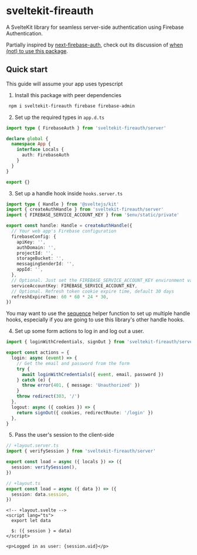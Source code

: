 # sveltekit-fireauth

A SvelteKit library for seamless server-side authentication using Firebase Authentication.

Partially inspired by [next-firebase-auth](https://github.com/gladly-team/next-firebase-auth), check out its discussion of [when (not) to use this package](https://github.com/gladly-team/next-firebase-auth#when-not-to-use-this-package).

## Quick start

This guide will assume your app uses typescript

1. Install this package with peer dependencies

```bash
 npm i sveltekit-fireauth firebase firebase-admin
```

2. Set up the required types in `app.d.ts`

```typescript
import type { FirebaseAuth } from 'sveltekit-fireauth/server'

declare global {
  namespace App {
    interface Locals {
      auth: FirebaseAuth
    }
  }
}

export {}
```

3. Set up a handle hook inside `hooks.server.ts`

```typescript
import type { Handle } from '@sveltejs/kit'
import { createAuthHandle } from 'sveltekit-fireauth/server'
import { FIREBASE_SERVICE_ACCOUNT_KEY } from '$env/static/private'

export const handle: Handle = createAuthHandle({
  // Your web app's Firebase configuration
  firebaseConfig: {
    apiKey: '',
    authDomain: '',
    projectId: '',
    storageBucket: '',
    messagingSenderId: '',
    appId: '',
  },
  // Optional. Just set the FIREBASE_SERVICE_ACCOUNT_KEY environment variable and the library will pick it up
  serviceAccountKey: FIREBASE_SERVICE_ACCOUNT_KEY,
  // Optional. Refresh token cookie expire time, default 30 days
  refreshExpireTime: 60 * 60 * 24 * 30,
})
```

You may want to use the [sequence](https://kit.svelte.dev/docs/modules#sveltejs-kit-hooks-sequence) helper function to set up multiple handle hooks, especially if you are going to use this library's other handle hooks.

4. Set up some form actions to log in and log out a user.

```typescript
import { loginWithCredentials, signOut } from 'sveltekit-fireauth/server'

export const actions = {
  login: async (event) => {
    // Get the email and password from the form
    try {
      await loginWithCredentials({ event, email, password })
    } catch (e) {
      throw error(401, { message: 'Unauthorized' })
    }
    throw redirect(303, '/')
  },
  logout: async ({ cookies }) => {
    return signOut({ cookies, redirectRoute: '/login' })
  },
}
```

5. Pass the user's session to the client-side

```typescript
// +layout.server.ts
import { verifySession } from 'sveltekit-fireauth/server'

export const load = async ({ locals }) => ({
  session: verifySession(),
})
```

```typescript
// +layout.ts
export const load = async ({ data }) => ({
  session: data.session,
})
```

```svelte
<!-- +layout.svelte -->
<script lang="ts">
  export let data

  $: ({ session } = data)
</script>

<p>Logged in as user: {session.uid}</p>
```
